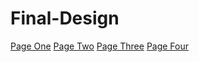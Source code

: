 # Final-Design


<a href="intro_to_html/index.html" target="_blank">Page One</a>
<a href="HTML5_intro_css/index.html" target="_blank">Page Two</a>
<a href="adv_css/index.html" target="_blank">Page Three</a>
<a href="villains/index.html" target="_blank">Page Four</a>




